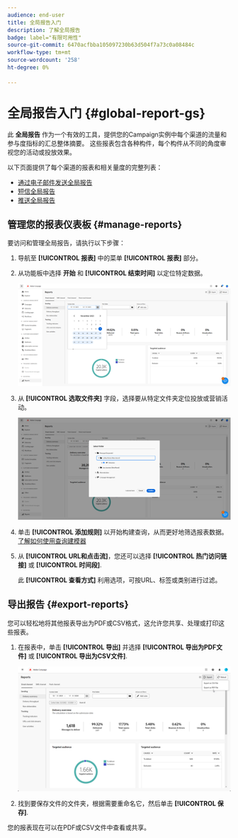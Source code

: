 ```yaml
---
audience: end-user
title: 全局报告入门
description: 了解全局报告
badge: label="有限可用性"
source-git-commit: 6470acfbba105097230b63d504f7a73c0a08484c
workflow-type: tm+mt
source-wordcount: '258'
ht-degree: 0%

---
```



# 全局报告入门 {#global-report-gs}

此 **全局报告** 作为一个有效的工具，提供您的Campaign实例中每个渠道的流量和参与度指标的汇总整体摘要。 这些报表包含各种构件，每个构件从不同的角度审视您的活动或投放效果。

以下页面提供了每个渠道的报表和相关量度的完整列表：

* [通过电子邮件发送全局报告](global-report-email.md)
* [短信全局报告](global-report-sms.md)
* [推送全局报告](global-report-push.md)

## 管理您的报表仪表板 {#manage-reports}

要访问和管理全局报告，请执行以下步骤：

1. 导航至 **[!UICONTROL 报表]** 中的菜单 **[!UICONTROL 报表]** 部分。

1. 从功能板中选择 **开始** 和 **[!UICONTROL 结束时间]** 以定位特定数据。

   ![](assets/global_report_manage_1.png)

1. 从 **[!UICONTROL 选取文件夹]** 字段，选择要从特定文件夹定位投放或营销活动。

   ![](assets/global_report_manage_2.png)

1. 单击 **[!UICONTROL 添加规则]** 以开始构建查询，从而更好地筛选报表数据。 [了解如何使用查询建模器](../query/query-modeler-overview.md)

1. 从 **[!UICONTROL URL和点击流]**，您还可以选择 **[!UICONTROL 热门访问链接]** 或 **[!UICONTROL 时间段]**.

   此 **[!UICONTROL 查看方式]** 利用选项，可按URL、标签或类别进行过滤。

## 导出报告 {#export-reports}

您可以轻松地将其他报表导出为PDF或CSV格式，这允许您共享、处理或打印这些报表。

1. 在报表中，单击 **[!UICONTROL 导出]** 并选择 **[!UICONTROL 导出为PDF文件]** 或 **[!UICONTROL 导出为CSV文件]**.

   ![](assets/global_report_export.png)

1. 找到要保存文件的文件夹，根据需要重命名它，然后单击 **[!UICONTROL 保存]**.

您的报表现在可以在PDF或CSV文件中查看或共享。

